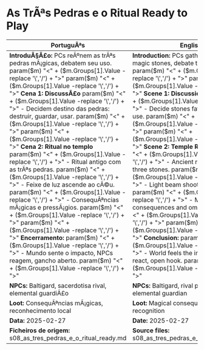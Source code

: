 ﻿# As TrÃªs Pedras e o Ritual  Ready to Play

| PortuguÃªs                                                                                                                                                                                                                                                                                                                                                                                             | English                                                                                                                                                                                                                                                                                                                                                                                 |
| ----------------------------------------------------------------------------------------------------------------------------------------------------------------------------------------------------------------------------------------------------------------------------------------------------------------------------------------------------------------------------------------------------- | --------------------------------------------------------------------------------------------------------------------------------------------------------------------------------------------------------------------------------------------------------------------------------------------------------------------------------------------------------------------------------------- |
| **IntroduÃ§Ã£o:** PCs reÃºnem as trÃªs pedras mÃ¡gicas, debatem seu uso. param($m) "<" + ($m.Groups[1].Value -replace '\\','/') + ">"  param($m) "<" + ($m.Groups[1].Value -replace '\\','/') + ">" **Cena 1: DiscussÃ£o** param($m) "<" + ($m.Groups[1].Value -replace '\\','/') + ">" - Decidem destino das pedras: destruir, guardar, usar. param($m) "<" + ($m.Groups[1].Value -replace '\\','/') + ">"  param($m) "<" + ($m.Groups[1].Value -replace '\\','/') + ">" **Cena 2: Ritual no templo** param($m) "<" + ($m.Groups[1].Value -replace '\\','/') + ">" - Ritual antigo com as trÃªs pedras. param($m) "<" + ($m.Groups[1].Value -replace '\\','/') + ">" - Feixe de luz ascende ao cÃ©u. param($m) "<" + ($m.Groups[1].Value -replace '\\','/') + ">" - ConsequÃªncias mÃ¡gicas e pressÃ¡gios. param($m) "<" + ($m.Groups[1].Value -replace '\\','/') + ">"  param($m) "<" + ($m.Groups[1].Value -replace '\\','/') + ">" **Encerramento:** param($m) "<" + ($m.Groups[1].Value -replace '\\','/') + ">" - Mundo sente o impacto, NPCs reagem, gancho aberto. param($m) "<" + ($m.Groups[1].Value -replace '\\','/') + ">"  | **Introduction:** PCs gather the three magic stones, debate their use. param($m) "<" + ($m.Groups[1].Value -replace '\\','/') + ">"  param($m) "<" + ($m.Groups[1].Value -replace '\\','/') + ">" **Scene 1: Discussion** param($m) "<" + ($m.Groups[1].Value -replace '\\','/') + ">" - Decide stones fate: destroy, keep, use. param($m) "<" + ($m.Groups[1].Value -replace '\\','/') + ">"  param($m) "<" + ($m.Groups[1].Value -replace '\\','/') + ">" **Scene 2: Temple Ritual** param($m) "<" + ($m.Groups[1].Value -replace '\\','/') + ">" - Ancient ritual with the three stones. param($m) "<" + ($m.Groups[1].Value -replace '\\','/') + ">" - Light beam shoots to the sky. param($m) "<" + ($m.Groups[1].Value -replace '\\','/') + ">" - Magical consequences and omens. param($m) "<" + ($m.Groups[1].Value -replace '\\','/') + ">"  param($m) "<" + ($m.Groups[1].Value -replace '\\','/') + ">" **Conclusion:** param($m) "<" + ($m.Groups[1].Value -replace '\\','/') + ">" - World feels the impact, NPCs react, open hook. param($m) "<" + ($m.Groups[1].Value -replace '\\','/') + ">"  |
| **NPCs:** Baltigard, sacerdotisa rival, elemental guardiÃ£o                                                                                                                                                                                                                                                                                                                                            | **NPCs:** Baltigard, rival priestess, elemental guardian                                                                                                                                                                                                                                                                                                                                |
| **Loot:** ConsequÃªncias mÃ¡gicas, reconhecimento local                                                                                                                                                                                                                                                                                                                                                 | **Loot:** Magical consequences, local recognition                                                                                                                                                                                                                                                                                                                                       |
| **Data:** 2025-02-27                                                                                                                                                                                                                                                                                                                                                                                  | **Date:** 2025-02-27                                                                                                                                                                                                                                                                                                                                                                    |
| **Ficheiros de origem:** s08_as_tres_pedras_e_o_ritual_ready.md                                                                                                                                                                                                                                                                                                                                       | **Source files:** s08_as_tres_pedras_e_o_ritual_ready.md                                                                                                                                                                                                                                                                                                                                |

























